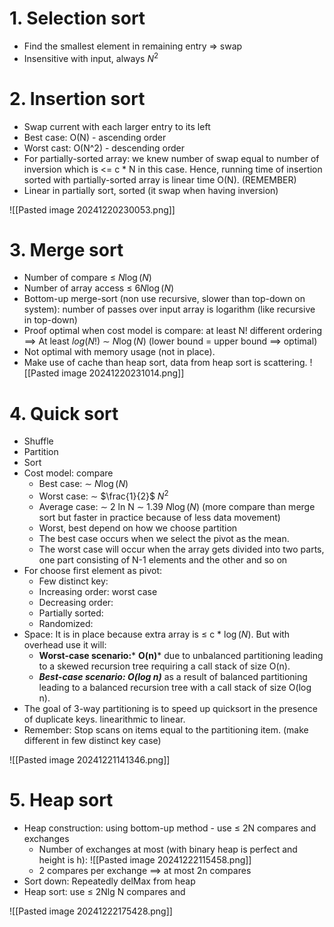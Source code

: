 # 1. Selection sort
- Find the smallest element in remaining entry => swap
- Insensitive with input, always $N^2$ 
# 2. Insertion sort
+ Swap current with each larger entry to its left
+ Best case: O(N) - ascending order  
+ Worst cast: O(N^2) - descending order  
+ For partially-sorted array: we knew number of swap equal to number of inversion which is <= c * N in this case.  Hence, running time of insertion sorted with partially-sorted array is linear time O(N). (REMEMBER)
+ Linear in partially sort, sorted (it swap when having inversion)

![[Pasted image 20241220230053.png]]

# 3. Merge sort

- Number of compare $\leq$ $N\log(N)$ 
- Number of array access  $\leq$ $6N\log(N)$ 
- Bottom-up merge-sort (non use recursive, slower than top-down on system): number of passes over input array is logarithm (like recursive in top-down)
- Proof optimal when cost model is compare: at least N! different ordering $\implies$ At least $log(N!)$ $\sim$ $N\log(N)$ (lower bound = upper bound $\implies$ optimal)
- Not optimal with memory usage (not in place).
- Make use of cache than heap sort, data from heap sort is scattering.
![[Pasted image 20241220231014.png]]

# 4. Quick sort
- Shuffle
- Partition
- Sort
- Cost model: compare
	- Best case: $\sim$ $N\log(N)$
	- Worst case: $\sim$ $\frac{1}{2}$ $N^2$ 
	- Average case: $\sim$ 2 ln N $\sim$ $1.39$ $N\log(N)$ (more compare than merge sort but faster in practice because of less data movement)
	- Worst, best depend on how we choose partition
	- The best case occurs when we select the pivot as the mean.
	- The worst case will occur when the array gets divided into two parts, one part consisting of N-1 elements and the other and so on
- For choose first element as pivot:
	- Few distinct key:
	- Increasing order:  worst case
	- Decreasing order:
	- Partially sorted:
	- Randomized:
- Space: It is in place because extra array is $\leq$ c * $\log(N)$. But with overhead use it will:
	- **Worst-case scenario:*** **O(n)*** due to unbalanced partitioning leading to a skewed recursion tree requiring a call stack of size O(n).
	- ***Best-case scenario: O(log n)*** as a result of balanced partitioning leading to a balanced recursion tree with a call stack of size O(log n).
- The goal of 3-way partitioning is to speed up quicksort in the presence of duplicate keys. linearithmic to linear.
- Remember: Stop scans on items equal to the partitioning item. (make different in few distinct key case)


![[Pasted image 20241221141346.png]]

# 5. Heap sort


- Heap construction: using bottom-up method - use $\leq$ 2N compares and exchanges
	- Number of exchanges at most (with binary heap is perfect and height is h):
		![[Pasted image 20241222115458.png]]
	- 2 compares per exchange $\implies$ at most 2n compares
- Sort down: Repeatedly delMax from heap
- Heap sort: use $\leq$ 2Nlg N compares and 

![[Pasted image 20241222175428.png]]


